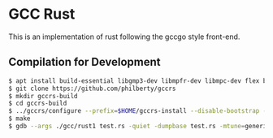 # GCC Rust

This is an implementation of rust following the gccgo style front-end.

## Compilation for Development

```bash
$ apt install build-essential libgmp3-dev libmpfr-dev libmpc-dev flex bison
$ git clone https://github.com/philberty/gccrs
$ mkdir gccrs-build
$ cd gccrs-build
$ ../gccrs/configure --prefix=$HOME/gccrs-install --disable-bootstrap --disable-multilib --enable-languages=c,c++,rust
$ make
$ gdb --args ./gcc/rust1 test.rs -quiet -dumpbase test.rs -mtune=generic -march=x86-64 -auxbase-strip test.s -O0 -version -fdump-tree-gimple -o test.s -L/lib/x86_64-linux-gnu -L/lib/../lib64 -L/usr/lib/x86_64-linux-gnu -L/usr/lib/../lib64
```

